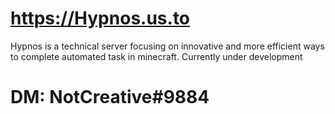 
# https://Hypnos.us.to
Hypnos is a technical server focusing on innovative and more efficient ways to complete automated task in minecraft.
Currently under development

# DM: NotCreative#9884

